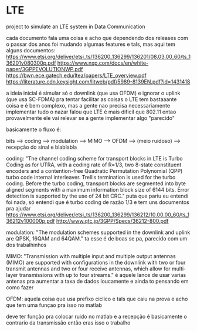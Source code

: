 # LTE
project to simulate an LTE system in Data Communication

cada documento fala uma coisa e acho que dependendo dos releases com o passar dos anos foi mudando algumas features e tals, mas aqui tem alguns documentos:
  https://www.etsi.org/deliver/etsi_ts/136200_136299/136201/08.03.00_60/ts_136201v080300p.pdf
  https://www.nxp.com/docs/en/white-paper/3GPPEVOLUTIONWP.pdf
  https://bwn.ece.gatech.edu/ltea/papers/LTE_overview.pdf
  https://literature.cdn.keysight.com/litweb/pdf/5989-8139EN.pdf?id=1431418

a ideia inicial é simular só o downlink (que usa OFDM) e ignorar o uplink (que usa SC-FDMA) pra tentar facilitar as coisas
o LTE tem bastaaante coisa e é bem complexo, mas a gente nao precisa necessariamente implementar tudo
o nazar falou que LTE é mais dificil que 802.11 entao provavelmente ele vai relevar se a gente implementar algo "parecido"

basicamente o fluxo é:

bits --> coding --> modulation --> MIMO --> OFDM --> (meio ruidoso) --> recepção do sinal e blablabla

coding:
  "The channel coding scheme for transport blocks in LTE is Turbo Coding as for UTRA, with a coding rate of R=1/3, two
8-state constituent encoders and a contention-free Quadratic Permutation Polynomial (QPP) turbo code internal
interleaver. Trellis termination is used for the turbo coding. Before the turbo coding, transport blocks are segmented
into byte aligned segments with a maximum information block size of 6144 bits. Error detection is supported by the use
of 24 bit CRC."
puta que pariu eu entendi foi nada, só entendi que é turbo coding de razão 1/3 e tem uns documentos pra ajudar
https://www.etsi.org/deliver/etsi_ts/136200_136299/136212/10.00.00_60/ts_136212v100000p.pdf
http://www.qtc.jp/3GPP/Specs/36212-800.pdf

modulation:
  "The modulation schemes supported in the downlink and uplink are QPSK, 16QAM and 64QAM."
ta esse é de boas se pa, parecido com um dos trabalhinhos
  
MIMO:
    "Transmission with multiple input and multiple output antennas (MIMO) are supported with configurations in the
downlink with two or four transmit antennas and two or four receive antennas, which allow for multi-layer
transmissions with up to four streams."
é aquele lance de usar varias antenas pra aumentar a taxa de dados loucamente e ainda to pensando em como fazer

OFDM:
aquela coisa que usa prefixo ciclico e tals que caiu na prova e acho que tem uma funçao pra isso no matlab

deve ter função pra colocar ruido no matlab e a recepção é basicamente o contrario da transmissão então eras isso o trabalho
    
